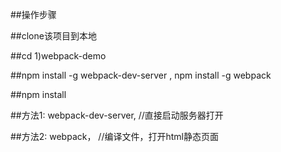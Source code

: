 ##操作步骤

##clone该项目到本地

##cd 1)webpack-demo 

##npm install -g webpack-dev-server ,  npm install -g webpack

##npm install

##方法1: webpack-dev-server,  //直接启动服务器打开

##方法2: webpack， //编译文件，打开html静态页面
